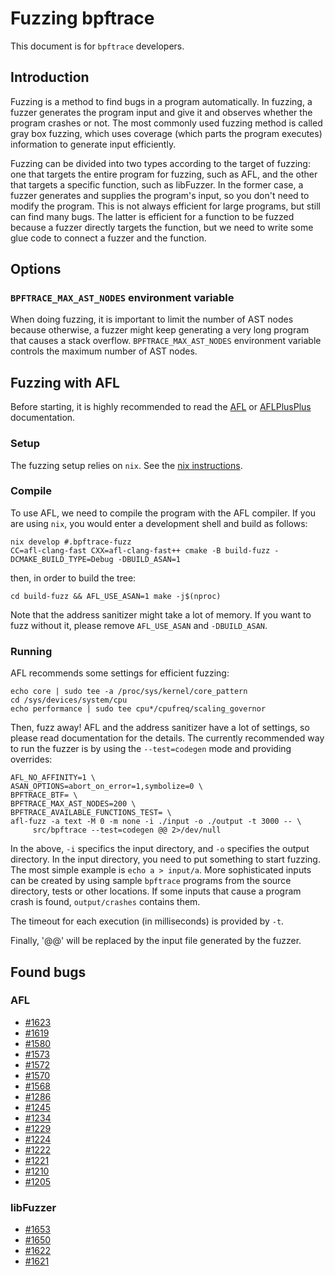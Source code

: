 # Fuzzing bpftrace

This document is for `bpftrace` developers.

## Introduction

Fuzzing is a method to find bugs in a program automatically. In fuzzing, a
fuzzer generates the program input and give it and observes whether the program
crashes or not. The most commonly used fuzzing method is called gray box
fuzzing, which uses coverage (which parts the program executes) information to
generate input efficiently.

Fuzzing can be divided into two types according to the target of fuzzing: one
that targets the entire program for fuzzing, such as AFL, and the other that
targets a specific function, such as libFuzzer. In the former case, a fuzzer
generates and supplies the program's input, so you don't need to modify the
program. This is not always efficient for large programs, but still can find
many bugs. The latter is efficient for a function to be fuzzed because a fuzzer
directly targets the function, but we need to write some glue code to connect a
fuzzer and the function.

## Options

### `BPFTRACE_MAX_AST_NODES` environment variable

When doing fuzzing, it is important to limit the number of AST nodes because
otherwise, a fuzzer might keep generating a very long program that causes a
stack overflow.  `BPFTRACE_MAX_AST_NODES` environment variable controls the
maximum number of AST nodes.

## Fuzzing with AFL

Before starting, it is highly recommended to read the [AFL][AFL] or
[AFLPlusPlus][AFL++] documentation.

### Setup

The fuzzing setup relies on `nix`. See the [nix instructions](./nix.md).

### Compile

To use AFL, we need to compile the program with the AFL compiler. If you are
using `nix`, you would enter a development shell and build as follows:

```
nix develop #.bpftrace-fuzz
CC=afl-clang-fast CXX=afl-clang-fast++ cmake -B build-fuzz -DCMAKE_BUILD_TYPE=Debug -DBUILD_ASAN=1
```

then, in order to build the tree:
```
cd build-fuzz && AFL_USE_ASAN=1 make -j$(nproc)
```

Note that the address sanitizer might take a lot of memory. If you want to fuzz
without it, please remove `AFL_USE_ASAN` and `-DBUILD_ASAN`.

### Running

AFL recommends some settings for efficient fuzzing:

```
echo core | sudo tee -a /proc/sys/kernel/core_pattern
cd /sys/devices/system/cpu
echo performance | sudo tee cpu*/cpufreq/scaling_governor
```

Then, fuzz away! AFL and the address sanitizer have a lot of settings, so
please read documentation for the details. The currently recommended way to run
the fuzzer is by using the `--test=codegen` mode and providing overrides:

```
AFL_NO_AFFINITY=1 \
ASAN_OPTIONS=abort_on_error=1,symbolize=0 \
BPFTRACE_BTF= \
BPFTRACE_MAX_AST_NODES=200 \
BPFTRACE_AVAILABLE_FUNCTIONS_TEST= \
afl-fuzz -a text -M 0 -m none -i ./input -o ./output -t 3000 -- \
     src/bpftrace --test=codegen @@ 2>/dev/null
```

In the above, `-i` specifics the input directory, and `-o` specifies the output
directory. In the input directory, you need to put something to start fuzzing.
The most simple example is `echo a > input/a`. More sophisticated inputs can be
created by using sample `bpftrace` programs from the source directory, tests or
other locations.  If some inputs that cause a program crash is found,
`output/crashes` contains them.

The timeout for each execution (in milliseconds) is provided by `-t`.

Finally, '@@' will be replaced by the input file generated by the fuzzer.

## Found bugs

### AFL
- [#1623](https://github.com/bpftrace/bpftrace/pull/1623)
- [#1619](https://github.com/bpftrace/bpftrace/pull/1619)
- [#1580](https://github.com/bpftrace/bpftrace/pull/1580)
- [#1573](https://github.com/bpftrace/bpftrace/pull/1573)
- [#1572](https://github.com/bpftrace/bpftrace/pull/1572)
- [#1570](https://github.com/bpftrace/bpftrace/pull/1570)
- [#1568](https://github.com/bpftrace/bpftrace/pull/1568)
- [#1286](https://github.com/bpftrace/bpftrace/pull/1286)
- [#1245](https://github.com/bpftrace/bpftrace/pull/1245)
- [#1234](https://github.com/bpftrace/bpftrace/pull/1234)
- [#1229](https://github.com/bpftrace/bpftrace/pull/1229)
- [#1224](https://github.com/bpftrace/bpftrace/pull/1224)
- [#1222](https://github.com/bpftrace/bpftrace/pull/1222)
- [#1221](https://github.com/bpftrace/bpftrace/pull/1221)
- [#1210](https://github.com/bpftrace/bpftrace/pull/1210)
- [#1205](https://github.com/bpftrace/bpftrace/pull/1205)

### libFuzzer
- [#1653](https://github.com/bpftrace/bpftrace/pull/1653)
- [#1650](https://github.com/bpftrace/bpftrace/pull/1650)
- [#1622](https://github.com/bpftrace/bpftrace/pull/1622)
- [#1621](https://github.com/bpftrace/bpftrace/pull/1621)

[AFL]: https://github.com/google/AFL
[AFL++]: https://github.com/AFLplusplus/AFLplusplus
